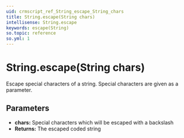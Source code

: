 ```yaml
---
uid: crmscript_ref_String_escape_String_chars
title: String.escape(String chars)
intellisense: String.escape
keywords: escape(String)
so.topic: reference
so.yml: 1
---
```


# String.escape(String chars)

Escape special characters of a string. Special characters are given as a parameter.

## Parameters

* **chars:** Special characters which will be escaped with a backslash
* **Returns:** The escaped coded string
